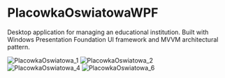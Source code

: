 # PlacowkaOswiatowaWPF
Desktop application for managing an educational institution. Built with Windows Presentation Foundation UI framework and MVVM architectural pattern.

![PlacowkaOswiatowa_1](https://github.com/PhilThson/PlacowkaOswiatowaWPF/assets/63736928/33b9f0cc-de50-4e1d-84df-23eabd1d494a)
![PlacowkaOswiatowa_2](https://github.com/PhilThson/PlacowkaOswiatowaWPF/assets/63736928/a868eed3-f20c-49f9-98df-3b3d9d634989)
![PlacowkaOswiatowa_4](https://github.com/PhilThson/PlacowkaOswiatowaWPF/assets/63736928/14d5a912-7913-4c60-ab2c-72e2413a09f2)
![PlacowkaOswiatowa_6](https://github.com/PhilThson/PlacowkaOswiatowaWPF/assets/63736928/e3fd8507-68ab-4ffb-9764-7973944056b9)
